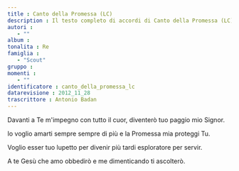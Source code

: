```yaml
--- 
title : Canto della Promessa (LC)
description : Il testo completo di accordi di Canto della Promessa (LC). Inseriscila nel tuo canzoniere!
autori : 
   - ""
album : 
tonalita : Re
famiglia : 
   - "Scout"
gruppo : 
momenti : 
   - ""
identificatore : canto_della_promessa_lc
datarevisione : 2012_11_28
trascrittore : Antonio Badan
--- 
```




Davanti a Te m'impegno con tutto il cuor,
diventerò tuo paggio mio Signor.


Io voglio amarti sempre sempre di più
e la Promessa mia proteggi Tu.


Voglio esser tuo lupetto per divenir
più tardi esploratore per servir.


A te Gesù che amo obbedirò
e me dimenticando ti ascolterò.


